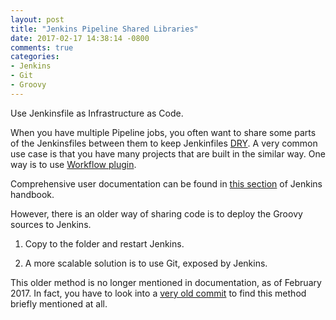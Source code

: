 ```yaml
---
layout: post
title: "Jenkins Pipeline Shared Libraries"
date: 2017-02-17 14:38:14 -0800
comments: true
categories: 
- Jenkins
- Git
- Groovy
---
```


Use Jenkinsfile as Infrastructure as Code.

When you have multiple Pipeline jobs, you often want to share some parts of the Jenkinsfiles between them to keep Jenkinfiles [DRY](https://en.wikipedia.org/wiki/Don't_repeat_yourself). 
A very common use case is that you have many projects that are built in the similar way.
One way is to use [Workflow plugin](https://github.com/jenkinsci/workflow-cps-global-lib-plugin).

Comprehensive user documentation can be found in [this section](https://jenkins.io/doc/book/pipeline/shared-libraries/) of Jenkins handbook.

However, there is an older way of sharing code is to deploy the Groovy sources to Jenkins.

1) Copy to the folder and restart Jenkins.

2) A more scalable solution is to use Git, exposed by Jenkins.

This older method is no longer mentioned in documentation, as of February 2017.
In fact, you have to look into a [very old commit](https://github.com/jenkinsci/workflow-cps-global-lib-plugin/tree/ce1177278d4cb05ac6b01f723177cc4b2e0aec8d) to find this method briefly mentioned at all.

